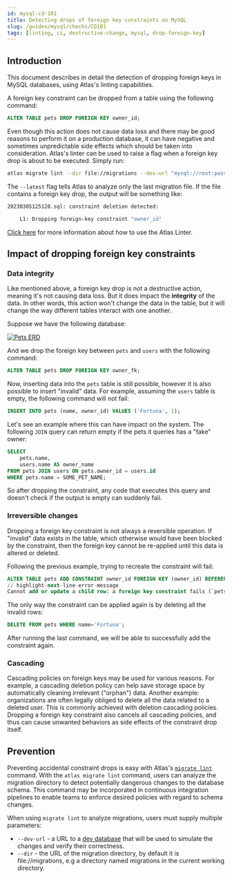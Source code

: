 ```yaml
---
id: mysql-cd-101
title: Detecting drops of foreign key constraints on MySQL
slug: /guides/mysql/checks/CD101
tags: [linting, ci, destructive-change, mysql, drop-foreign-key]
---
```


## Introduction

This document describes in detail the detection of dropping foreign keys in MySQL databases, 
using Atlas's linting capabilities.

A foreign key constraint can be dropped from a table using the following command:
```sql
ALTER TABLE pets DROP FOREIGN KEY owner_id;
```

Even though this action does not cause data loss and there may be good reasons to perform it on a production database, it can have negative and sometimes unpredictable side effects which should be taken into consideration.
Atlas's linter can be used to raise a flag when a foreign key drop is about to be executed. Simply run:
```bash
atlas migrate lint --dir file://migrations --dev-url "mysql://root:pass@localhost:3306/dev" --latest 1
```
The `--latest` flag tells Atlas to analyze only the last migration file. If the file contains a foreign key drop, the output will be something like:

```bash
20230305125128.sql: constraint deletion detected:

	L1: Dropping foreign-key constraint "owner_id"
```

[Click here](/versioned/lint) for more information about how to use the Atlas Linter.

## Impact of dropping foreign key constraints

### Data integrity
Like mentioned above, a foreign key drop is not a destructive action, meaning it's not causing data loss. But it does impact the **integrity** of the data. In other words, this action won't change the data in the table, but it will change the way different tables interact with one another.

Suppose we have the following database:
<p style={{textAlign: "center"}}><a href="https://gh.atlasgo.cloud/explore/1b14810d"><img src="https://atlasgo.io/uploads/users-pets.png" alt="Pets ERD"/></a></p>

 And we drop the foreign key between `pets` and `users` with the following command: 

```sql
ALTER TABLE pets DROP FOREIGN KEY owner_fk;
```

Now, inserting data into the `pets` table is still possible, however it is also possible to insert "invalid" data. For example, assuming the `users` table is empty, the following command will not fail:

```sql
INSERT INTO pets (name, owner_id) VALUES ('Fortuna', 1);
```

Let's see an example where this can have impact on the system. The following `JOIN` query can return empty if the pets it queries has a "fake" owner:
```sql
SELECT
    pets.name,
    users.name AS owner_name
FROM pets JOIN users ON pets.owner_id = users.id
WHERE pets.name = SOME_PET_NAME;
```
So after dropping the constraint, any code that executes this query and doesn't check if the output is empty can suddenly fail.

### Irreversible changes
Dropping a foreign key constraint is not always a reversible operation. If "invalid" data exists in the table, which otherwise would have been blocked by the constraint, then the foreign key cannot be re-applied until this data is altered or deleted.

Following the previous example, trying to recreate the constraint will fail:
```sql
ALTER TABLE pets ADD CONSTRAINT owner_id FOREIGN KEY (owner_id) REFERENCES users (id);
// highlight-next-line-error-message
Cannot add or update a child row: a foreign key constraint fails (`pets`.`#sql-1_1140`, CONSTRAINT `owner_id` FOREIGN KEY (`owner_id`) REFERENCES `users` (`id`))
```

The only way the constraint can be applied again is by deleting all the invalid rows:
```sql
DELETE FROM pets WHERE name='Fortuna';
```
After running the last command, we will be able to successfully add the constraint again.

### Cascading
Cascading policies on foreign keys may be used for various reasons. For example, a cascading deletion policy can help save storage space by automatically cleaning irrelevant ("orphan") data. Another example: organizations are often legally obliged to delete all the data related to a deleted user. This is commonly achieved with deletion cascading policies.  
Dropping a foreign key constraint also cancels all cascading policies, and thus can cause unwanted behaviors as side effects of the constraint drop itself.

## Prevention

Preventing accidental constraint drops is easy with Atlas's [`migrate lint`](/versioned/lint)
command. With the `atlas migrate lint` command, users can analyze the migration directory to 
detect potentially dangerous changes to the database schema. This command may be 
incorporated in continuous integration pipelines to enable teams to enforce 
desired policies with regard to schema changes.

When using `migrate lint` to analyze migrations, users must supply multiple parameters:

* `--dev-url` - a URL to a [dev database](/concepts/dev-database) that will be used to simulate the changes and verify their correctness.
* `--dir` - the URL of the migration directory, by default it is file://migrations, e.g a directory named migrations in the current working directory.
